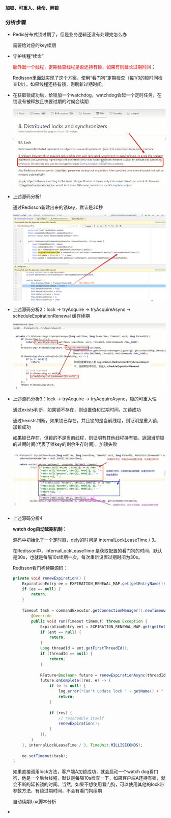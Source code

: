 #### 加锁、可重入、续命、解锁

### 分析步骤

- Redis分布式锁过期了，但是业务逻辑还没有处理完怎么办

  需要给对应的key续期

- 守护线程“续命”

  <font color = 'red'>额外起一个线程，定期检查线程是否还持有锁，如果有则延长过期时间</font>；

  Redisson里面就实现了这个方案，使用“看门狗”定期检查（每1/3的锁时间检查1次），如果线程还持有锁，则刷新过期时间。

- 在获取锁成功后，给锁加一个watchdog，watchdog会起一个定时任务，在锁没有被释放且快要过期的时候会续期

  ![](images/12.看门狗续期.jpg)

- 上述源码分析1

  通过Redisson新建出来的锁key，默认是30秒

  ![](images/13.看门狗默认时间30秒.jpg)

- 上述源码分析2：lock -> tryAcquire -> tryAcquireAsync -> scheduleExpirationRenewal 缓存续期

  ![](images/14.源码分析2.jpg)

- 上述源码分析3：lock -> tryAcquire -> tryAcquireAsync，锁的可重入性

  通过exists判断，如果锁不存在，则设置值和过期时间，加锁成功

  通过hexists判断，如果锁已存在，并且锁的是当前线程，则证明是重入锁，加锁成功

  如果锁已存在，但锁的不是当前线程，则证明有其他线程持有锁。返回当前锁的过期时间(代表了锁key的剩余生存时间)，加锁失败

  ![](images/15.Redisson的可重入性.jpg)

- 上述源码分析4

  **watch dog自动延期机制：**

  源码中初始化了一个定时器，dely的时间是 internalLockLeaseTime / 3。

  在Redisson中，internalLockLeaseTime 是获取配置的看门狗的时间，默认是30s，也就是每隔10s续期一次，每次重新设置过期时间为30s。

  Redisson看门狗续期源码：

  ```java
  private void renewExpiration() {
      ExpirationEntry ee = EXPIRATION_RENEWAL_MAP.get(getEntryName());
      if (ee == null) {
          return;
      }
  
      Timeout task = commandExecutor.getConnectionManager().newTimeout(new TimerTask() {
          @Override
          public void run(Timeout timeout) throws Exception {
              ExpirationEntry ent = EXPIRATION_RENEWAL_MAP.get(getEntryName());
              if (ent == null) {
                  return;
              }
              Long threadId = ent.getFirstThreadId();
              if (threadId == null) {
                  return;
              }
  
              RFuture<Boolean> future = renewExpirationAsync(threadId);
              future.onComplete((res, e) -> {
                  if (e != null) {
                      log.error("Can't update lock " + getName() + " expiration", e);
                      return;
                  }
  
                  if (res) {
                      // reschedule itself
                      renewExpiration();
                  }
              });
          }
      }, internalLockLeaseTime / 3, TimeUnit.MILLISECONDS);
  
      ee.setTimeout(task);
  }
  ```

  如果直接调用lock方法，客户端A加锁成功，就会启动一个watch dog看门狗，他是一个后台线程，默认是每隔10s检查一下，如果客户端A还持有锁，就会不断的延长锁的时间。当然，如果不想使用看门狗，可以使用其他的lock带参数方法，有锁过期时间，不会有看门狗续期

  自动续期Lua脚本分析

  

- 



